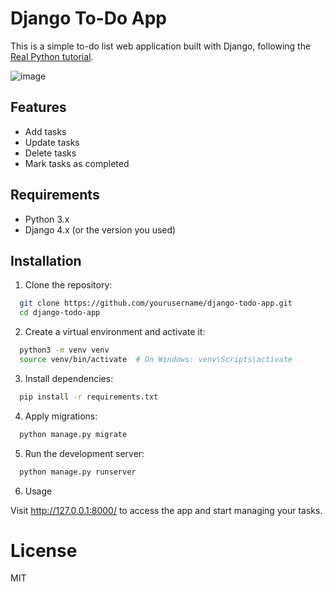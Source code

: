 # Django To-Do App

This is a simple to-do list web application built with Django, following the [Real Python tutorial](https://realpython.com/django-todo-lists/#demo).

![image](https://github.com/user-attachments/assets/3053bd95-9c46-4f3e-aa0c-14f66a79a13f)


## Features

- Add tasks
- Update tasks
- Delete tasks
- Mark tasks as completed

## Requirements

- Python 3.x
- Django 4.x (or the version you used)

## Installation

1. Clone the repository:

  ```bash
    git clone https://github.com/yourusername/django-todo-app.git
    cd django-todo-app
  ```
   
2. Create a virtual environment and activate it:

  ```bash
    python3 -m venv venv
    source venv/bin/activate  # On Windows: venv\Scripts\activate
  ```

3. Install dependencies:

  ```bash
    pip install -r requirements.txt
  ```

4. Apply migrations:

  ```bash
    python manage.py migrate
  ```

5. Run the development server:

  ```bash
    python manage.py runserver
  ```

6. Usage

  Visit http://127.0.0.1:8000/ to access the app and start managing your tasks.

# License

  MIT
